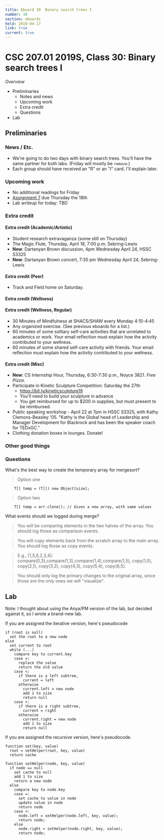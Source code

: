 ```yaml
---
title: Eboard 30  Binary search trees I
number: 30
section: eboards
held: 2019-04-17
link: true
current: true
---
```

CSC 207.01 2019S, Class 30:  Binary search trees I
==================================================

_Overview_

* Preliminaries
    * Notes and news
    * Upcoming work
    * Extra credit
    * Questions
* Lab

Preliminaries
-------------

### News / Etc.

* We're going to do two days with binary search trees.  You'll have
  the same partner for both labs.  (Friday will mostly be `remove`.)
* Each group should have received an "R" or an "I" card.  I'll
  explain later.

### Upcoming work

* No additional readings for Friday
* [Assignment 7](../assignments/assignment07) due Thursday the 18th
* Lab writeup for today: TBD

### Extra credit

#### Extra credit (Academic/Artistic)

* Student research extravaganza (some still on Thursday)
* The Magic Flute, Thursday, April 18, 7:00 p.m. Sebring-Lewis
* **New**: Dartanyan Brown discussion, 4pm Wednesday April 24, HSSC S3325
* **New**: Dartanyan Brown concert, 7:30 pm Wednesday April 24, Sebring-Lewis

#### Extra credit (Peer)

* Track and Field home on Saturday.  

#### Extra credit (Wellness)

#### Extra credit (Wellness, Regular)

* 30 Minutes of Mindfulness at SHACS/SHAW every Monday 4:15-4:45
* Any organized exercise.  (See previous eboards for a list.)
* 60 minutes of some solitary self-care activities that are unrelated to 
  academics or work.  Your email reflection must explain how
  the activity contributed to your wellness.
* 60 minutes of some shared self-care activity with friends.  Your email 
  reflection must explain how the activity contributed to your wellness.

#### Extra credit (Misc)

* **New**: CS Internship Hour, Thursday, 6:30-7:30 p.m., Noyce 3821. 
  _Free Pizza_.
* Participate in Kinetic Sculpture Competition: Saturday the 27th
    * <https://bit.ly/kineticsculpture19>
    * You'll need to build your sculpture in advance
    * You get reimbursed for up to $200 in supplies, but must present
      to be reimbursed.
* Public speaking workshop - April 22 at 7pm in HSSC S3325, with
  Kathy Clemons-Beasley '05.  "Kathy is the Global head of Leadership
  and Manager Development for Blackrock and has been the speaker
  coach for TEDxGC."
* Clothing donation boxes in lounges.  Donate! 

### Other good things

### Questions

What's the best way to create the temporary array for mergesort?

> Option one

        T[] temp = (T[]) new Object[size];

> Option two

        T[] temp = arr.clone(); // Gives a new array, with same values

What events should we logged during merge?

> You will be comparing elements in the two halves of the array.  You
  should log those as comparison events.

> You will copy elements back from the scratch array to the main array.
  You should log those as copy events.

> E.g., [1,5,8,2,3,4]: compare(0,3),compare(1,3),compare(1,4),compare(1,5),
  copy(1,0), copy(2,1), copy(3,2), copy(4,3), copy(5,4), copy(8,5).

> You should only log the primary changes to the original array, since those
  are the only ones we will "visualize".

Lab
---

Note: I thought about using the Anya/PM version of the lab, but decided
against it, so I wrote a brand-new lab.  

If you are assigned the iterative version, here's pseudocode

```text
if (root is null)
  set the root to a new node
else
  set current to root
  while (...) 
    compare key to current.key
    case =:
      replace the value
      return the old value
    case <:
      if there is a left subtree, 
        current = left
      otherwise
        current.left = new node
        add 1 to size
        return null
    case >:
      if there is a right subtree, 
        current = right
      otherwise
        current.right = new node
        add 1 to size
        return null
```

If you are assigned the recursive version, here's pseudocode.

```text
function set(key, value)
  root = setHelper(root, key, value)
  return cache

function setHelper(node, key, value)
  if node == null
    set cache to null
    add 1 to size
    return a new node
  else
    compare key to node.key
    case =:
      set cache to value in node
      update value in node
      return node
    case <:
      node.left = setHelper(node.left, key, value);
      return node;
    else
      node.right = setHelper(node.right, key, value);
      return node;
```

